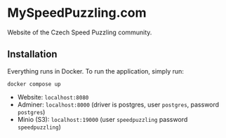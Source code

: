 # MySpeedPuzzling.com

Website of the Czech Speed Puzzling community.

## Installation

Everything runs in Docker. To run the application, simply run:
```
docker compose up
```

- Website: `localhost:8080`
- Adminer: `localhost:8000` (driver is postgres, user `postgres`, password `postgres`)
- Minio (S3): `localhost:19000` (user `speedpuzzling` password `speedpuzzling`)
